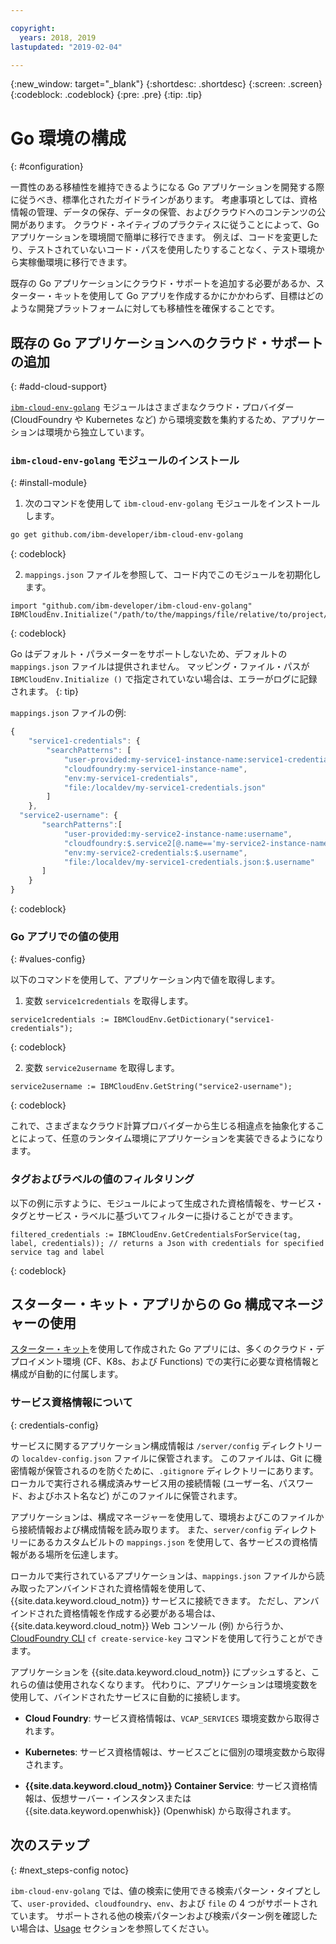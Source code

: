 ```yaml
---

copyright:
  years: 2018, 2019
lastupdated: "2019-02-04"

---
```


{:new_window: target="_blank"}
{:shortdesc: .shortdesc}
{:screen: .screen}
{:codeblock: .codeblock}
{:pre: .pre}
{:tip: .tip}

# Go 環境の構成
{: #configuration}

一貫性のある移植性を維持できるようになる Go アプリケーションを開発する際に従うべき、標準化されたガイドラインがあります。 考慮事項としては、資格情報の管理、データの保存、データの保管、およびクラウドへのコンテンツの公開があります。 クラウド・ネイティブのプラクティスに従うことによって、Go アプリケーションを環境間で簡単に移行できます。 例えば、コードを変更したり、テストされていないコード・パスを使用したりすることなく、テスト環境から実稼働環境に移行できます。

既存の Go アプリケーションにクラウド・サポートを追加する必要があるか、スターター・キットを使用して Go アプリを作成するかにかかわらず、目標はどのような開発プラットフォームに対しても移植性を確保することです。

## 既存の Go アプリケーションへのクラウド・サポートの追加
{: #add-cloud-support}

[`ibm-cloud-env-golang`](https://github.com/ibm-developer/ibm-cloud-env-golang) モジュールはさまざまなクラウド・プロバイダー (CloudFoundry や Kubernetes など) から環境変数を集約するため、アプリケーションは環境から独立しています。

### `ibm-cloud-env-golang` モジュールのインストール
{: #install-module}

1. 次のコマンドを使用して `ibm-cloud-env-golang` モジュールをインストールします。
  ```bash
  go get github.com/ibm-developer/ibm-cloud-env-golang
  ```
  {: codeblock}

2. `mappings.json` ファイルを参照して、コード内でこのモジュールを初期化します。
  ```golang
  import "github.com/ibm-developer/ibm-cloud-env-golang"
  IBMCloudEnv.Initialize("/path/to/the/mappings/file/relative/to/project/root")
  ```
  {: codeblock}

  Go はデフォルト・パラメーターをサポートしないため、デフォルトの `mappings.json` ファイルは提供されません。 マッピング・ファイル・パスが `IBMCloudEnv.Initialize ()` で指定されていない場合は、エラーがログに記録されます。 
  {: tip}

  `mappings.json` ファイルの例:
  ```javascript
  {
      "service1-credentials": {
          "searchPatterns": [
              "user-provided:my-service1-instance-name:service1-credentials",
              "cloudfoundry:my-service1-instance-name", 
              "env:my-service1-credentials", 
              "file:/localdev/my-service1-credentials.json" 
          ]
      },
    "service2-username": {
         "searchPatterns":[
              "user-provided:my-service2-instance-name:username",
              "cloudfoundry:$.service2[@.name=='my-service2-instance-name'].credentials.username",
              "env:my-service2-credentials:$.username",
              "file:/localdev/my-service1-credentials.json:$.username"
         ]
      }
  }
  ```
  {: codeblock}

### Go アプリでの値の使用
{: #values-config}

以下のコマンドを使用して、アプリケーション内で値を取得します。

1. 変数 `service1credentials` を取得します。
  ```golang
  service1credentials := IBMCloudEnv.GetDictionary("service1-credentials"); 
  ```
  {: codeblock}

2. 変数 `service2username` を取得します。
  ```golang
  service2username := IBMCloudEnv.GetString("service2-username");
  ```
  {: codeblock}

これで、さまざまなクラウド計算プロバイダーから生じる相違点を抽象化することによって、任意のランタイム環境にアプリケーションを実装できるようになります。

### タグおよびラベルの値のフィルタリング
以下の例に示すように、モジュールによって生成された資格情報を、サービス・タグとサービス・ラベルに基づいてフィルターに掛けることができます。
```golang
filtered_credentials := IBMCloudEnv.GetCredentialsForService(tag, label, credentials)); // returns a Json with credentials for specified service tag and label
```
{: codeblock}

## スターター・キット・アプリからの Go 構成マネージャーの使用
[スターター・キット](https://cloud.ibm.com/developer/appservice/starter-kits/)を使用して作成された Go アプリには、多くのクラウド・デプロイメント環境 (CF、K8s、および Functions) での実行に必要な資格情報と構成が自動的に付属します。

### サービス資格情報について
{: credentials-config}

サービスに関するアプリケーション構成情報は `/server/config` ディレクトリーの `localdev-config.json` ファイルに保管されます。 このファイルは、Git に機密情報が保管されるのを防ぐために、`.gitignore` ディレクトリーにあります。 ローカルで実行される構成済みサービス用の接続情報 (ユーザー名、パスワード、およびホスト名など) がこのファイルに保管されます。

アプリケーションは、構成マネージャーを使用して、環境およびこのファイルから接続情報および構成情報を読み取ります。 また、`server/config` ディレクトリーにあるカスタムビルトの `mappings.json` を使用して、各サービスの資格情報がある場所を伝達します。

ローカルで実行されているアプリケーションは、`mappings.json` ファイルから読み取ったアンバインドされた資格情報を使用して、{{site.data.keyword.cloud_notm}} サービスに接続できます。 ただし、アンバインドされた資格情報を作成する必要がある場合は、{{site.data.keyword.cloud_notm}} Web コンソール (例) から行うか、[CloudFoundry CLI](https://docs.cloudfoundry.org/cf-cli/) `cf create-service-key` コマンドを使用して行うことができます。

アプリケーションを {{site.data.keyword.cloud_notm}} にプッシュすると、これらの値は使用されなくなります。 代わりに、アプリケーションは環境変数を使用して、バインドされたサービスに自動的に接続します。 

* **Cloud Foundry**: サービス資格情報は、`VCAP_SERVICES` 環境変数から取得されます。

* **Kubernetes**: サービス資格情報は、サービスごとに個別の環境変数から取得されます。

* **{{site.data.keyword.cloud_notm}} Container Service**: サービス資格情報は、仮想サーバー・インスタンスまたは {{site.data.keyword.openwhisk}} (Openwhisk) から取得されます。

## 次のステップ
{: #next_steps-config notoc}

`ibm-cloud-env-golang` では、値の検索に使用できる検索パターン・タイプとして、`user-provided`、`cloudfoundry`、`env`、および `file` の 4 つがサポートされています。 サポートされる他の検索パターンおよび検索パターン例を確認したい場合は、[Usage](https://github.com/ibm-developer/ibm-cloud-env-golang#usage) セクションを参照してください。
